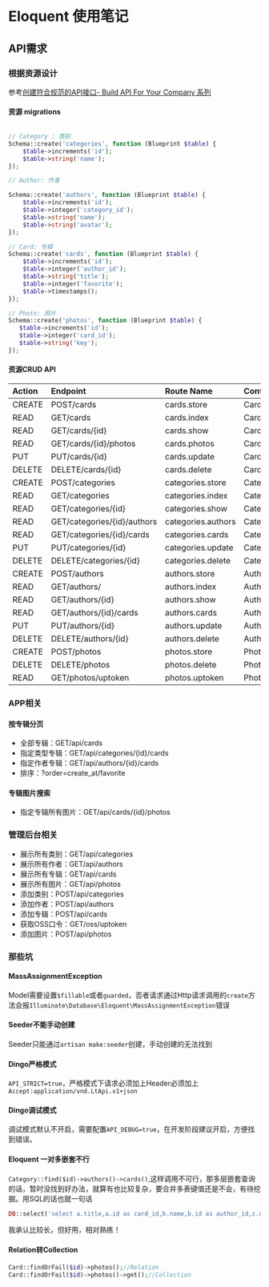 # Eloquent 使用笔记

## API需求

### 根据资源设计

参考[创建符合规范的API接口- Build API For Your Company 系列](https://laravel-china.org/topics/130/two-to-create-a-compliant-api-interface-build-api-your-company-series-for)

#### 资源 migrations

```php

// Category : 类别
Schema::create('categories', function (Blueprint $table) {
    $table->increments('id');
    $table->string('name');
});

// Author: 作者

Schema::create('authors', function (Blueprint $table) {
    $table->increments('id');
    $table->integer('category_id');
    $table->string('name');
    $table->string('avatar');
});

// Card: 专辑
Schema::create('cards', function (Blueprint $table) {
    $table->increments('id');
    $table->integer('author_id');
    $table->string('title');
    $table->integer('favorite');
    $table->timestamps();
});

// Photo: 照片
Schema::create('photos', function (Blueprint $table) {
   $table->increments('id');
   $table->integer('card_id');
   $table->string('key');
});

```

#### 资源CRUD API

| Action      | Endpoint                   | Route Name         | Controller                  |
| :---------  | :-------------             | :-------------     | :-----------------          |
| CREATE      | POST/cards                 | cards.store        | CardsController@store       |
| READ        | GET/cards                  | cards.index        | CardsController@index       |
| READ        | GET/cards/{id}             | cards.show         | CardsController@show        |
| READ        | GET/cards/{id}/photos      | cards.photos       | CardsController@photos      |
| PUT         | PUT/cards/{id}             | cards.update       | CardsController@update      |
| DELETE      | DELETE/cards/{id}          | cards.delete       | CardsController@delete      |
| CREATE      | POST/categories            | categories.store   | CategoriesController@store  |
| READ        | GET/categories             | categories.index   | CategoriesController@index  |
| READ        | GET/categories/{id}        | categories.show    | CategoriesController@show   |
| READ        | GET/categories/{id}/authors| categories.authors | CategoriesController@authors|
| READ        | GET/categories/{id}/cards  | categories.cards   | CategoriesController@cards  |
| PUT         | PUT/categories/{id}        | categories.update  | CategoriesController@update |
| DELETE      | DELETE/categories/{id}     | categories.delete  | CategoriesController@delete |
| CREATE      | POST/authors               | authors.store      | AuthorsController@store     |
| READ        | GET/authors/               | authors.index      | AuthorsController@index     |
| READ        | GET/authors/{id}           | authors.show       | AuthorsController@show      |
| READ        | GET/authors/{id}/cards     | authors.cards      | AuthorsController@cards     |
| PUT         | PUT/authors/{id}           | authors.update     | AuthorsController@update    |
| DELETE      | DELETE/authors/{id}        | authors.delete     | AuthorsController@delete    |
| CREATE      | POST/photos                | photos.store       | PhotosController@store      |
| DELETE      | DELETE/photos              | photos.delete      | PhotosController@delete     |
| READ        | GET/photos/uptoken         | photos.uptoken     | PhotosController@uptoken    |


### APP相关

#### 按专辑分页

- 全部专辑：GET/api/cards
- 指定类型专辑：GET/api/categories/{id}/cards
- 指定作者专辑：GET/api/authors/{id}/cards
- 排序：?order=create_at/favorite

#### 专辑图片搜索

- 指定专辑所有图片：GET/api/cards/{id}/photos

### 管理后台相关

- 展示所有类别：GET/api/categories
- 展示所有作者：GET/api/authors
- 展示所有专辑：GET/api/cards
- 展示所有图片：GET/api/photos
- 添加类别：POST/api/categories
- 添加作者：POST/api/authors
- 添加专辑：POST/api/cards
- 获取OSS口令：GET/oss/uptoken
- 添加图片：POST/api/photos



### 那些坑

#### MassAssignmentException

Model需要设置`$fillable`或者`guarded`，否者请求通过Http请求调用的`create`方法会报`Illuminate\Database\Eloquent\MassAssignmentException`错误

#### Seeder不能手动创建

Seeder只能通过`artisan make:seeder`创建，手动创建的无法找到

#### Dingo严格模式

`API_STRICT=true`，严格模式下请求必须加上Header必须加上`Accept:application/vnd.LtApi.v1+json`

#### Dingo调试模式

调试模式默认不开启，需要配置`API_DEBUG=true`，在开发阶段建议开启，方便找到错误。

#### Eloquent 一对多嵌套不行

`Category::find($id)->authors()->cards()`,这样调用不可行，那多层嵌套查询的话，暂时没找到好办法，就算有也比较复杂，要合并多表键值还是不会，有待挖掘。用SQL的话也就一句话

```php
DB::select('select a.title,a.id as card_id,b.name,b.id as author_id,c.name,c.id as category_id from cards a, authors b, categories c where a.author_id = b.id and b.category_id = c.id and c.id = ?',[$id])
```

我承认比较长，但好用，相对熟练！

#### Relation转Collection

```php
Card::findOrFail($id)->photos();//Relation
Card::findOrFail($id)->photos()->get();//Collection
```

